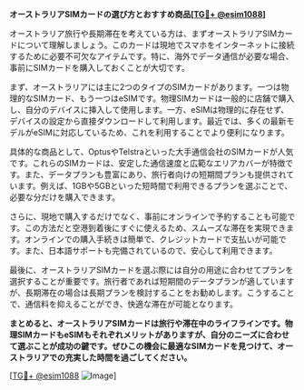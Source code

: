 **オーストラリアSIMカードの選び方とおすすめ商品[[TG💪+ @esim1088](https://t.me/s/esim1088)]**

オーストラリア旅行や長期滞在を考えている方は、まずオーストラリアSIMカードについて理解しましょう。このカードは現地でスマホをインターネットに接続するために必要不可欠なアイテムです。特に、海外でデータ通信が必要な場合、事前にSIMカードを購入しておくことが大切です。

まず、オーストラリアには主に2つのタイプのSIMカードがあります。一つは物理的なSIMカード、もう一つはeSIMです。物理SIMカードは一般的に店舗で購入し、自分のデバイスに挿入して使用します。一方、eSIMは物理的に存在せず、デバイスの設定から直接ダウンロードして利用します。最近では、多くの最新モデルがeSIMに対応しているため、これを利用することでより便利になります。

具体的な商品として、OptusやTelstraといった大手通信会社のSIMカードが人気です。これらのSIMカードは、安定した通信速度と広範なエリアカバーが特徴です。また、データプランも豊富にあり、旅行者向けの短期間プランも提供されています。例えば、1GBや5GBといった短時間で利用できるプランを選ぶことで、必要な分だけを購入できます。

さらに、現地で購入するだけでなく、事前にオンラインで予約することも可能です。この方法だと空港到着後にすぐに使えるため、スムーズな滞在を実現できます。オンラインでの購入手続きは簡単で、クレジットカードで支払いが可能です。また、日本語サポートも完備されているので、安心して利用できます。

最後に、オーストラリアSIMカードを選ぶ際には自分の用途に合わせてプランを選択することが重要です。旅行者であれば短期間のデータプランが適していますが、長期滞在の場合は長期プランを検討することをお勧めします。こうすることで、通信料を抑えることができ、快適な滞在が可能となります。

**まとめると、オーストラリアSIMカードは旅行や滞在中のライフラインです。物理SIMカードもeSIMもそれぞれメリットがありますが、自分のニーズに合わせて選ぶことが成功の鍵です。ぜひこの機会に最適なSIMカードを見つけて、オーストラリアでの充実した時間を過ごしてください。**

[[TG💪+ @esim1088](https://t.me/s/esim1088) ![Image](https://i.postimg.cc/Y0z9fWf4/image.png)]